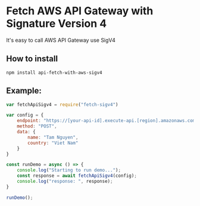 # Fetch AWS API Gateway with Signature Version 4

It's easy to call AWS API Gateway use SigV4

## How to install
```
npm install api-fetch-with-aws-sigv4
```

## Example:
```javascript
var fetchApiSigv4 = require("fetch-sigv4")

var config = {
    endpoint: "https://[your-api-id].execute-api.[region].amazonaws.com/[stage]/v1/authors",
    method: "POST",
    data: {
        name: "Tam Nguyen",
        country: "Viet Nam"
    }
}

const runDemo = async () => {
    console.log("Starting to run demo...");
    const response = await fetchApiSigv4(config);
    console.log("response: ", response);
}

runDemo();
```
